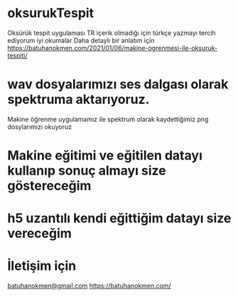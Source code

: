 # oksurukTespit
Oksürük tespit uygulaması
 TR içerik olmadığı için türkçe yazmayı tercih ediyorum iyi okumalar
 Daha detaylı bir anlatım için https://batuhanokmen.com/2021/01/06/makine-ogrenmesi-ile-oksuruk-tespiti/

# wav dosyalarımızı ses dalgası olarak spektruma aktarıyoruz.
Makine öğrenme uygulamamız ile spektrum olarak kaydettiğimiz png dosylarımızı okuyoruz

# Makine eğitimi ve eğitilen datayı kullanıp sonuç almayı size göstereceğim

# h5 uzantılı kendi eğittiğim datayı size vereceğim

# İletişim için

batuhanokmen@gmail.com
https://batuhanokmen.com/
